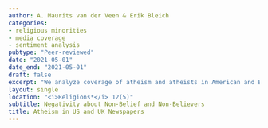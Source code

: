 ```yaml
---
author: A. Maurits van der Veen & Erik Bleich
categories:
- religious minorities
- media coverage
- sentiment analysis
pubtype: "Peer-reviewed"
date: "2021-05-01"
date_end: "2021-05-01"
draft: false
excerpt: "We analyze coverage of atheism and atheists in American and British newspapers using computational text analysis techniques, including sentiment analysis and topic modeling. In particular, we show that greater negativity is associated with atheism as a concept than with atheists as individuals. Our findings add a new dimension to scholarship on differences between individual-targeted and group-targeted tolerance in public attitudes, establishing for the first time that media coverage mirrors such differences."
layout: single
location: "<i>Religions*</i> 12(5)"
subtitle: Negativity about Non-Belief and Non-Believers
title: Atheism in US and UK Newspapers
---
```


